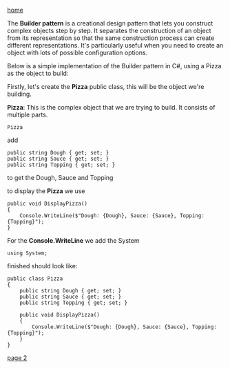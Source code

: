 [home](./page01.md)


The **Builder pattern** is a creational design pattern that lets you construct complex objects step by step. It separates the construction of an object from its representation so that the same construction process can create different representations. It's particularly useful when you need to create an object with lots of possible configuration options.

Below is a simple implementation of the Builder pattern in C#, using a Pizza as the object to build:

Firstly, let's create the **Pizza** public class, this will be the object we're building.

**Pizza**: This is the complex object that we are trying to build. It consists of multiple parts.

```
Pizza
```

add

```
public string Dough { get; set; }
public string Sauce { get; set; }
public string Topping { get; set; }
```

to get the Dough, Sauce and Topping

to display the **Pizza** we use

```
public void DisplayPizza()
{
    Console.WriteLine($"Dough: {Dough}, Sauce: {Sauce}, Topping: {Topping}");
}
```

For the **Console.WriteLine** we add the System

```
using System;
```
finished should look like:

```
public class Pizza
{
    public string Dough { get; set; }
    public string Sauce { get; set; }
    public string Topping { get; set; }

    public void DisplayPizza()
    {
        Console.WriteLine($"Dough: {Dough}, Sauce: {Sauce}, Topping: {Topping}");
    }
}
```


[page 2](./page02.md)
